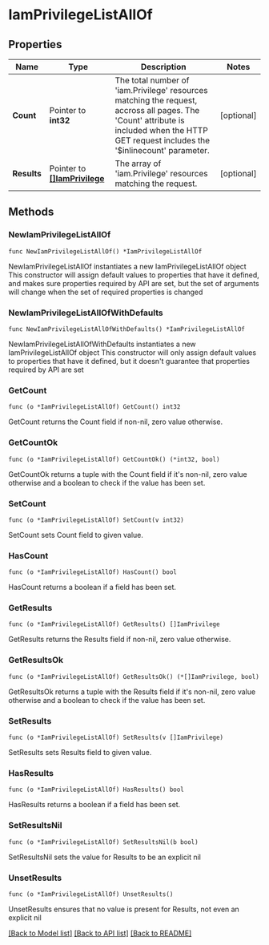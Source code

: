 # IamPrivilegeListAllOf

## Properties

Name | Type | Description | Notes
------------ | ------------- | ------------- | -------------
**Count** | Pointer to **int32** | The total number of &#39;iam.Privilege&#39; resources matching the request, accross all pages. The &#39;Count&#39; attribute is included when the HTTP GET request includes the &#39;$inlinecount&#39; parameter. | [optional] 
**Results** | Pointer to [**[]IamPrivilege**](iam.Privilege.md) | The array of &#39;iam.Privilege&#39; resources matching the request. | [optional] 

## Methods

### NewIamPrivilegeListAllOf

`func NewIamPrivilegeListAllOf() *IamPrivilegeListAllOf`

NewIamPrivilegeListAllOf instantiates a new IamPrivilegeListAllOf object
This constructor will assign default values to properties that have it defined,
and makes sure properties required by API are set, but the set of arguments
will change when the set of required properties is changed

### NewIamPrivilegeListAllOfWithDefaults

`func NewIamPrivilegeListAllOfWithDefaults() *IamPrivilegeListAllOf`

NewIamPrivilegeListAllOfWithDefaults instantiates a new IamPrivilegeListAllOf object
This constructor will only assign default values to properties that have it defined,
but it doesn't guarantee that properties required by API are set

### GetCount

`func (o *IamPrivilegeListAllOf) GetCount() int32`

GetCount returns the Count field if non-nil, zero value otherwise.

### GetCountOk

`func (o *IamPrivilegeListAllOf) GetCountOk() (*int32, bool)`

GetCountOk returns a tuple with the Count field if it's non-nil, zero value otherwise
and a boolean to check if the value has been set.

### SetCount

`func (o *IamPrivilegeListAllOf) SetCount(v int32)`

SetCount sets Count field to given value.

### HasCount

`func (o *IamPrivilegeListAllOf) HasCount() bool`

HasCount returns a boolean if a field has been set.

### GetResults

`func (o *IamPrivilegeListAllOf) GetResults() []IamPrivilege`

GetResults returns the Results field if non-nil, zero value otherwise.

### GetResultsOk

`func (o *IamPrivilegeListAllOf) GetResultsOk() (*[]IamPrivilege, bool)`

GetResultsOk returns a tuple with the Results field if it's non-nil, zero value otherwise
and a boolean to check if the value has been set.

### SetResults

`func (o *IamPrivilegeListAllOf) SetResults(v []IamPrivilege)`

SetResults sets Results field to given value.

### HasResults

`func (o *IamPrivilegeListAllOf) HasResults() bool`

HasResults returns a boolean if a field has been set.

### SetResultsNil

`func (o *IamPrivilegeListAllOf) SetResultsNil(b bool)`

 SetResultsNil sets the value for Results to be an explicit nil

### UnsetResults
`func (o *IamPrivilegeListAllOf) UnsetResults()`

UnsetResults ensures that no value is present for Results, not even an explicit nil

[[Back to Model list]](../README.md#documentation-for-models) [[Back to API list]](../README.md#documentation-for-api-endpoints) [[Back to README]](../README.md)


